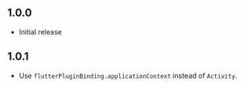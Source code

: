 ## 1.0.0

* Initial release

## 1.0.1

 * Use `flutterPluginBinding.applicationContext` instead of `Activity`.
